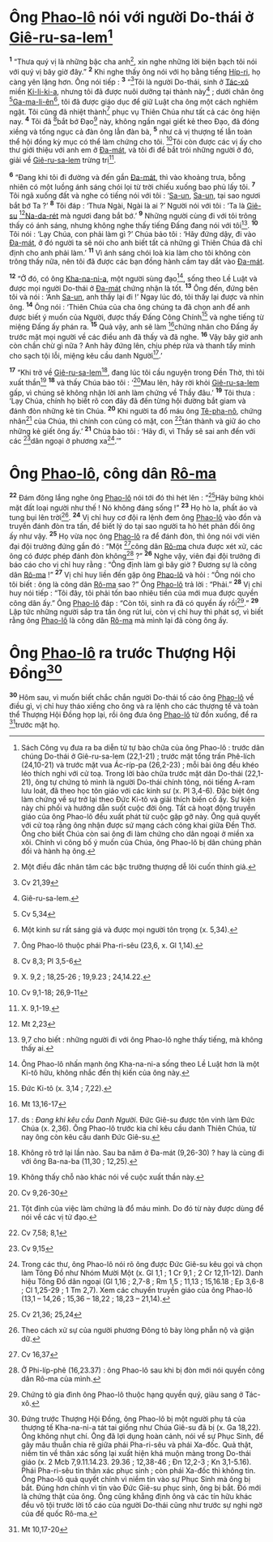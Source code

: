 # Ông [Phao-lô]() nói với người Do-thái ở [Giê-ru-sa-lem]()[^1-1a250c9f-2073-4fa4-aeaf-7f454ec947ea]
<sup><b>1</b></sup> “Thưa quý vị là những bậc cha anh[^2-1a250c9f-2073-4fa4-aeaf-7f454ec947ea], xin nghe những lời biện bạch tôi nói với quý vị bây giờ đây.” <sup><b>2</b></sup> Khi nghe thấy ông nói với họ bằng tiếng [Híp-ri](), họ càng yên lặng hơn. Ông nói tiếp : <sup><b>3</b></sup> “[^1@-1a250c9f-2073-4fa4-aeaf-7f454ec947ea]Tôi là người Do-thái, sinh ở [Tác-xô]() miền [Ki-li-ki-a](), nhưng tôi đã được nuôi dưỡng tại thành này[^3-1a250c9f-2073-4fa4-aeaf-7f454ec947ea] ; dưới chân ông [^2@-1a250c9f-2073-4fa4-aeaf-7f454ec947ea][Ga-ma-li-ên]()[^4-1a250c9f-2073-4fa4-aeaf-7f454ec947ea], tôi đã được giáo dục để giữ Luật cha ông một cách nghiêm ngặt. Tôi cũng đã nhiệt thành[^5-1a250c9f-2073-4fa4-aeaf-7f454ec947ea] phục vụ Thiên Chúa như tất cả các ông hiện nay. <sup><b>4</b></sup> Tôi đã [^3@-1a250c9f-2073-4fa4-aeaf-7f454ec947ea]bắt bớ Đạo[^6-1a250c9f-2073-4fa4-aeaf-7f454ec947ea] này, không ngần ngại giết kẻ theo Đạo, đã đóng xiềng và tống ngục cả đàn ông lẫn đàn bà, <sup><b>5</b></sup> như cả vị thượng tế lẫn toàn thể hội đồng kỳ mục có thể làm chứng cho tôi. [^4@-1a250c9f-2073-4fa4-aeaf-7f454ec947ea]Tôi còn được các vị ấy cho thư giới thiệu với anh em ở [Đa-mát](), và tôi đi để bắt trói những người ở đó, giải về [Giê-ru-sa-lem]() trừng trị[^7-1a250c9f-2073-4fa4-aeaf-7f454ec947ea].

<sup><b>6</b></sup> “Đang khi tôi đi đường và đến gần [Đa-mát](), thì vào khoảng trưa, bỗng nhiên có một luồng ánh sáng chói lọi từ trời chiếu xuống bao phủ lấy tôi. <sup><b>7</b></sup> Tôi ngã xuống đất và nghe có tiếng nói với tôi : ‘[Sa-un](), [Sa-un](), tại sao ngươi bắt bớ Ta ?’ <sup><b>8</b></sup> Tôi đáp : ‘Thưa Ngài, Ngài là ai ?’ Người nói với tôi : ‘Ta là [Giê-su]() [^5@-1a250c9f-2073-4fa4-aeaf-7f454ec947ea][Na-da-rét]() mà ngươi đang bắt bớ.’ <sup><b>9</b></sup> Những người cùng đi với tôi trông thấy có ánh sáng, nhưng không nghe thấy tiếng Đấng đang nói với tôi[^8-1a250c9f-2073-4fa4-aeaf-7f454ec947ea]. <sup><b>10</b></sup> Tôi nói : ‘Lạy Chúa, con phải làm gì ?’ Chúa bảo tôi : ‘Hãy đứng dậy, đi vào [Đa-mát](), ở đó người ta sẽ nói cho anh biết tất cả những gì Thiên Chúa đã chỉ định cho anh phải làm.’ <sup><b>11</b></sup> Vì ánh sáng chói loà kia làm cho tôi không còn trông thấy nữa, nên tôi đã được các bạn đồng hành cầm tay dắt vào [Đa-mát]().

<sup><b>12</b></sup> “Ở đó, có ông [Kha-na-ni-a](), một người sùng đạo[^9-1a250c9f-2073-4fa4-aeaf-7f454ec947ea], sống theo Lề Luật và được mọi người Do-thái ở [Đa-mát]() chứng nhận là tốt. <sup><b>13</b></sup> Ông đến, đứng bên tôi và nói : ‘Anh [Sa-un](), anh thấy lại đi !’ Ngay lúc đó, tôi thấy lại được và nhìn ông. <sup><b>14</b></sup> Ông nói : ‘Thiên Chúa của cha ông chúng ta đã chọn anh để anh được biết ý muốn của Người, được thấy Đấng Công Chính[^10-1a250c9f-2073-4fa4-aeaf-7f454ec947ea] và nghe tiếng từ miệng Đấng ấy phán ra. <sup><b>15</b></sup> Quả vậy, anh sẽ làm [^6@-1a250c9f-2073-4fa4-aeaf-7f454ec947ea]chứng nhân cho Đấng ấy trước mặt mọi người về các điều anh đã thấy và đã nghe. <sup><b>16</b></sup> Vậy bây giờ anh còn chần chừ gì nữa ? Anh hãy đứng lên, chịu phép rửa và thanh tẩy mình cho sạch tội lỗi, miệng kêu cầu danh Người[^11-1a250c9f-2073-4fa4-aeaf-7f454ec947ea].’

<sup><b>17</b></sup> “Khi trở về [Giê-ru-sa-lem]()[^12-1a250c9f-2073-4fa4-aeaf-7f454ec947ea], đang lúc tôi cầu nguyện trong Đền Thờ, thì tôi xuất thần[^13-1a250c9f-2073-4fa4-aeaf-7f454ec947ea] <sup><b>18</b></sup> và thấy Chúa bảo tôi : ‘[^7@-1a250c9f-2073-4fa4-aeaf-7f454ec947ea]Mau lên, hãy rời khỏi [Giê-ru-sa-lem]() gấp, vì chúng sẽ không nhận lời anh làm chứng về Thầy đâu.’ <sup><b>19</b></sup> Tôi thưa : ‘Lạy Chúa, chính họ biết rõ con đây đã đến từng hội đường bắt giam và đánh đòn những kẻ tin Chúa. <sup><b>20</b></sup> Khi người ta đổ máu ông [Tê-pha-nô](), chứng nhân[^14-1a250c9f-2073-4fa4-aeaf-7f454ec947ea] của Chúa, thì chính con cũng có mặt, con [^8@-1a250c9f-2073-4fa4-aeaf-7f454ec947ea]tán thành và giữ áo cho những kẻ giết ông ấy.’ <sup><b>21</b></sup> Chúa bảo tôi : ‘Hãy đi, vì Thầy sẽ sai anh đến với các [^9@-1a250c9f-2073-4fa4-aeaf-7f454ec947ea]dân ngoại ở phương xa[^15-1a250c9f-2073-4fa4-aeaf-7f454ec947ea].’”


# Ông [Phao-lô](), công dân [Rô-ma]()
<sup><b>22</b></sup> Đám đông lắng nghe ông [Phao-lô]() nói tới đó thì hét lên : “[^10@-1a250c9f-2073-4fa4-aeaf-7f454ec947ea]Hãy bứng khỏi mặt đất loại người như thế ! Nó không đáng sống !” <sup><b>23</b></sup> Họ hò la, phất áo và tung bụi lên trời[^16-1a250c9f-2073-4fa4-aeaf-7f454ec947ea]. <sup><b>24</b></sup> Vị chỉ huy cơ đội ra lệnh đem ông [Phao-lô]() vào đồn và truyền đánh đòn tra tấn, để biết lý do tại sao người ta hò hét phản đối ông ấy như vậy. <sup><b>25</b></sup> Họ vừa nọc ông [Phao-lô]() ra để đánh đòn, thì ông nói với viên đại đội trưởng đứng gần đó : “Một [^11@-1a250c9f-2073-4fa4-aeaf-7f454ec947ea]công dân [Rô-ma]() chưa được xét xử, các ông có được phép đánh đòn không[^17-1a250c9f-2073-4fa4-aeaf-7f454ec947ea] ?” <sup><b>26</b></sup> Nghe vậy, viên đại đội trưởng đi báo cáo cho vị chỉ huy rằng : “Ông định làm gì bây giờ ? Đương sự là công dân [Rô-ma]() !” <sup><b>27</b></sup> Vị chỉ huy liền đến gặp ông [Phao-lô]() và hỏi : “Ông nói cho tôi biết : ông là công dân [Rô-ma]() sao ?” Ông [Phao-lô]() trả lời : “Phải.” <sup><b>28</b></sup> Vị chỉ huy nói tiếp : “Tôi đây, tôi phải tốn bao nhiêu tiền của mới mua được quyền công dân ấy.” Ông [Phao-lô]() đáp : “Còn tôi, sinh ra đã có quyền ấy rồi[^18-1a250c9f-2073-4fa4-aeaf-7f454ec947ea].” <sup><b>29</b></sup> Lập tức những người sắp tra tấn ông rút lui, còn vị chỉ huy thì phát sợ, vì biết rằng ông [Phao-lô]() là công dân [Rô-ma]() mà mình lại đã còng ông ấy.


# Ông [Phao-lô]() ra trước Thượng Hội Đồng[^19-1a250c9f-2073-4fa4-aeaf-7f454ec947ea]
<sup><b>30</b></sup> Hôm sau, vì muốn biết chắc chắn người Do-thái tố cáo ông [Phao-lô]() về điều gì, vị chỉ huy tháo xiềng cho ông và ra lệnh cho các thượng tế và toàn thể Thượng Hội Đồng họp lại, rồi ông đưa ông [Phao-lô]() từ đồn xuống, để ra [^12@-1a250c9f-2073-4fa4-aeaf-7f454ec947ea]trước mặt họ.

[^1-1a250c9f-2073-4fa4-aeaf-7f454ec947ea]: Sách Công vụ đưa ra ba diễn từ tự bào chữa của ông Phao-lô : trước dân chúng Do-thái ở Giê-ru-sa-lem (22,1-21) ; trước mặt tổng trấn Phê-lích (24,10-21) và trước mặt vua Ác-ríp-pa (26,2-23) ; mỗi bài ông đều khéo léo thích nghi với cử toạ. Trong lời bào chữa trước mặt dân Do-thái (22,1-21), ông tự chứng tỏ mình là người Do-thái chính tông, nói tiếng A-ram lưu loát, đã theo học tôn giáo với các kinh sư (x. Pl 3,4-6). Đặc biệt ông làm chứng về sự trở lại theo Đức Ki-tô và giải thích biến cố ấy. Sự kiện này chi phối và hướng dẫn suốt cuộc đời ông. Tất cả hoạt động truyền giáo của ông Phao-lô đều xuất phát từ cuộc gặp gỡ này. Ông quả quyết với cử toạ rằng ông nhận được sứ mạng cách công khai giữa Đền Thờ. Ông cho biết Chúa còn sai ông đi làm chứng cho dân ngoại ở miền xa xôi. Chính vì công bố ý muốn của Chúa, ông Phao-lô bị dân chúng phản đối và hành hạ ông.
[^2-1a250c9f-2073-4fa4-aeaf-7f454ec947ea]: Một điều đắc nhân tâm các bậc trưởng thượng dễ lôi cuốn thính giả.
[^3-1a250c9f-2073-4fa4-aeaf-7f454ec947ea]: Giê-ru-sa-lem.
[^4-1a250c9f-2073-4fa4-aeaf-7f454ec947ea]: Một kinh sư rất sáng giá và được mọi người tôn trọng (x. 5,34).
[^5-1a250c9f-2073-4fa4-aeaf-7f454ec947ea]: Ông Phao-lô thuộc phái Pha-ri-sêu (23,6, x. Gl 1,14).
[^6-1a250c9f-2073-4fa4-aeaf-7f454ec947ea]: X. 9,2 ; 18,25-26 ; 19,9.23 ; 24,14.22.
[^7-1a250c9f-2073-4fa4-aeaf-7f454ec947ea]: X. 9,1-19.
[^8-1a250c9f-2073-4fa4-aeaf-7f454ec947ea]: 9,7 cho biết : những người đi với ông Phao-lô nghe thấy tiếng, mà không thấy ai.
[^9-1a250c9f-2073-4fa4-aeaf-7f454ec947ea]: Ông Phao-lô nhấn mạnh ông Kha-na-ni-a sống theo Lề Luật hơn là một Ki-tô hữu, không nhắc đến thị kiến của ông này.
[^10-1a250c9f-2073-4fa4-aeaf-7f454ec947ea]: Đức Ki-tô (x. 3,14 ; 7,22).
[^11-1a250c9f-2073-4fa4-aeaf-7f454ec947ea]: ds : *Đang khi kêu cầu Danh Người*. Đức Giê-su được tôn vinh làm Đức Chúa (x. 2,36). Ông Phao-lô trước kia chỉ kêu cầu danh Thiên Chúa, từ nay ông còn kêu cầu danh Đức Giê-su.
[^12-1a250c9f-2073-4fa4-aeaf-7f454ec947ea]: Không rõ trở lại lần nào. Sau ba năm ở Đa-mát (9,26-30) ? hay là cùng đi với ông Ba-na-ba (11,30 ; 12,25).
[^13-1a250c9f-2073-4fa4-aeaf-7f454ec947ea]: Không thấy chỗ nào khác nói về cuộc xuất thần này.
[^14-1a250c9f-2073-4fa4-aeaf-7f454ec947ea]: Tột đỉnh của việc làm chứng là đổ máu mình. Do đó từ này được dùng để nói về các vị tử đạo.
[^15-1a250c9f-2073-4fa4-aeaf-7f454ec947ea]: Trong các thư, ông Phao-lô nói rõ ông được Đức Giê-su kêu gọi và chọn làm Tông Đồ như Nhóm Mười Một (x. Gl 1,1 ; 1 Cr 9,1 ; 2 Cr 12,11-12). Danh hiệu Tông Đồ dân ngoại (Gl 1,16 ; 2,7-8 ; Rm 1,5 ; 11,13 ; 15,16.18 ; Ep 3,6-8 ; Cl 1,25-29 ; 1 Tm 2,7). Xem các chuyến truyền giáo của ông Phao-lô (13,1 – 14,26 ; 15,36 – 18,22 ; 18,23 – 21,14).
[^16-1a250c9f-2073-4fa4-aeaf-7f454ec947ea]: Theo cách xử sự của người phương Đông tỏ bày lòng phẫn nộ và giận dữ.
[^17-1a250c9f-2073-4fa4-aeaf-7f454ec947ea]: Ở Phi-líp-phê (16,23.37) : ông Phao-lô sau khi bị đòn mới nói quyền công dân Rô-ma của mình.
[^18-1a250c9f-2073-4fa4-aeaf-7f454ec947ea]: Chứng tỏ gia đình ông Phao-lô thuộc hạng quyền quý, giàu sang ở Tác-xô.
[^19-1a250c9f-2073-4fa4-aeaf-7f454ec947ea]: Đứng trước Thượng Hội Đồng, ông Phao-lô bị một người phụ tá của thượng tế Kha-na-ni-a tát tai giống như Chúa Giê-su đã bị (x. Ga 18,22). Ông không nhụt chí. Ông đã lợi dụng hoàn cảnh, nói về sự Phục Sinh, để gây mâu thuẫn chia rẽ giữa phái Pha-ri-sêu và phái Xa-đốc. Quả thật, niềm tin về thân xác sống lại xuất hiện khá muộn màng trong Do-thái giáo (x. 2 Mcb 7,9.11.14.23. 29.36 ; 12,38-46 ; Đn 12,2-3 ; Kn 3,1-5.16). Phái Pha-ri-sêu tin thân xác phục sinh ; còn phái Xa-đốc thì không tin. Ông Phao-lô quả quyết chính vì niềm tin vào sự Phục Sinh mà ông bị bắt. Đúng hơn chính vì tin vào Đức Giê-su phục sinh, ông bị bắt. Đó mới là chứng thật của ông. Ông cũng khẳng định ông và các tín hữu khác đều vô tội trước lời tố cáo của người Do-thái cũng như trước sự nghi ngờ của đế quốc Rô-ma.
[^1@-1a250c9f-2073-4fa4-aeaf-7f454ec947ea]: Cv 21,39
[^2@-1a250c9f-2073-4fa4-aeaf-7f454ec947ea]: Cv 5,34
[^3@-1a250c9f-2073-4fa4-aeaf-7f454ec947ea]: Cv 8,3; Pl 3,5-6
[^4@-1a250c9f-2073-4fa4-aeaf-7f454ec947ea]: Cv 9,1-18; 26,9-11
[^5@-1a250c9f-2073-4fa4-aeaf-7f454ec947ea]: Mt 2,23
[^6@-1a250c9f-2073-4fa4-aeaf-7f454ec947ea]: Mt 13,16-17
[^7@-1a250c9f-2073-4fa4-aeaf-7f454ec947ea]: Cv 9,26-30
[^8@-1a250c9f-2073-4fa4-aeaf-7f454ec947ea]: Cv 7,58; 8,1
[^9@-1a250c9f-2073-4fa4-aeaf-7f454ec947ea]: Cv 9,15
[^10@-1a250c9f-2073-4fa4-aeaf-7f454ec947ea]: Cv 21,36; 25,24
[^11@-1a250c9f-2073-4fa4-aeaf-7f454ec947ea]: Cv 16,37
[^12@-1a250c9f-2073-4fa4-aeaf-7f454ec947ea]: Mt 10,17-20